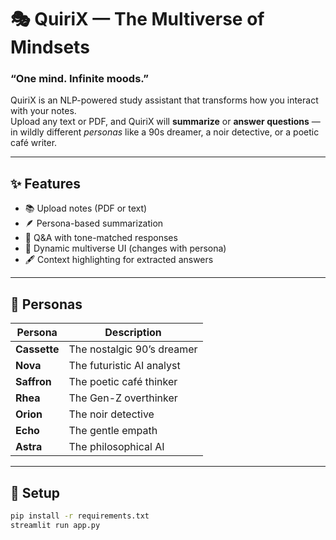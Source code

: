 # 🎭 QuiriX — The Multiverse of Mindsets

### “One mind. Infinite moods.”

QuiriX is an NLP-powered study assistant that transforms how you interact with your notes.  
Upload any text or PDF, and QuiriX will **summarize** or **answer questions** —  
in wildly different *personas* like a 90s dreamer, a noir detective, or a poetic café writer.

---

## ✨ Features
- 📚 Upload notes (PDF or text)
- 🪶 Persona-based summarization
- 💬 Q&A with tone-matched responses
- 🌈 Dynamic multiverse UI (changes with persona)
- 🖋️ Context highlighting for extracted answers

---

## 🧩 Personas
| Persona | Description |
|----------|--------------|
| **Cassette** | The nostalgic 90’s dreamer |
| **Nova** | The futuristic AI analyst |
| **Saffron** | The poetic café thinker |
| **Rhea** | The Gen-Z overthinker |
| **Orion** | The noir detective |
| **Echo** | The gentle empath |
| **Astra** | The philosophical AI |

---

## 🚀 Setup
```bash
pip install -r requirements.txt
streamlit run app.py
